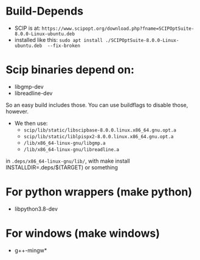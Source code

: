 # Build-Depends

- SCIP is at: `https://www.scipopt.org/download.php?fname=SCIPOptSuite-8.0.0-Linux-ubuntu.deb`
- installed like this: `sudo apt install ./SCIPOptSuite-8.0.0-Linux-ubuntu.deb  --fix-broken`

# Scip binaries depend on:

- libgmp-dev
- libreadline-dev

So an easy build includes those. You can use buildflags to disable those, however.

- We then use:
  - `scip/lib/static/libscipbase-8.0.0.linux.x86_64.gnu.opt.a`
  - `scip/lib/static/liblpispx2-8.0.0.linux.x86_64.gnu.opt.a`
  - `/lib/x86_64-linux-gnu/libgmp.a`
  - `/lib/x86_64-linux-gnu/libreadline.a`

in `.deps/x86_64-linux-gnu/lib/`, with make install INSTALLDIR=.deps/$(TARGET) or something

# For python wrappers (make python)

- libpython3.8-dev

# For windows (make windows)

- g++-mingw*

